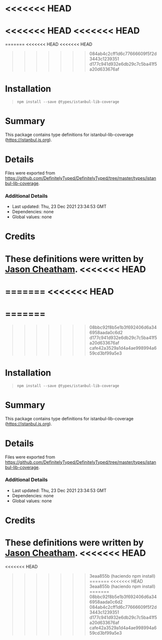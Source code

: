 <<<<<<< HEAD
=======
<<<<<<< HEAD
<<<<<<< HEAD
=======
=======
<<<<<<< HEAD
<<<<<<< HEAD
>>>>>>> 084ab4c2cff1d6c77666609f5f2d3443c1239351
>>>>>>> d177c941d932e6db29c7c5ba41f5a20d633676af
# Installation
> `npm install --save @types/istanbul-lib-coverage`

# Summary
This package contains type definitions for istanbul-lib-coverage (https://istanbul.js.org).

# Details
Files were exported from https://github.com/DefinitelyTyped/DefinitelyTyped/tree/master/types/istanbul-lib-coverage.

### Additional Details
 * Last updated: Thu, 23 Dec 2021 23:34:53 GMT
 * Dependencies: none
 * Global values: none

# Credits
These definitions were written by [Jason Cheatham](https://github.com/jason0x43).
<<<<<<< HEAD
=======
=======
<<<<<<< HEAD
=======
=======
=======
>>>>>>> 08bbc92f8b5e1b3f692406d6a346958aada0c6d2
>>>>>>> d177c941d932e6db29c7c5ba41f5a20d633676af
>>>>>>> cafe42a3529a1d4a4ae998994a659cd3bf99a5e3
# Installation
> `npm install --save @types/istanbul-lib-coverage`

# Summary
This package contains type definitions for istanbul-lib-coverage (https://istanbul.js.org).

# Details
Files were exported from https://github.com/DefinitelyTyped/DefinitelyTyped/tree/master/types/istanbul-lib-coverage.

### Additional Details
 * Last updated: Thu, 23 Dec 2021 23:34:53 GMT
 * Dependencies: none
 * Global values: none

# Credits
These definitions were written by [Jason Cheatham](https://github.com/jason0x43).
<<<<<<< HEAD
=======
<<<<<<< HEAD
>>>>>>> 3eaa855b (haciendo npm install)
=======
<<<<<<< HEAD
>>>>>>> 3eaa855b (haciendo npm install)
=======
>>>>>>> 08bbc92f8b5e1b3f692406d6a346958aada0c6d2
>>>>>>> 084ab4c2cff1d6c77666609f5f2d3443c1239351
>>>>>>> d177c941d932e6db29c7c5ba41f5a20d633676af
>>>>>>> cafe42a3529a1d4a4ae998994a659cd3bf99a5e3
